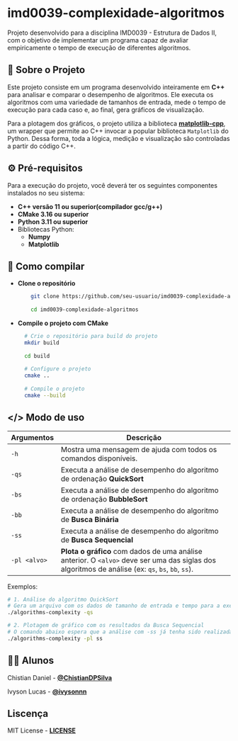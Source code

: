 
# imd0039-complexidade-algoritmos
Projeto desenvolvido para a disciplina IMD0039 - Estrutura de Dados II, com o objetivo de implementar um programa capaz de avaliar empiricamente o tempo de execução de diferentes algoritmos.

## 📖 Sobre o Projeto

Este projeto consiste em um programa desenvolvido inteiramente em **C++** para analisar e comparar o desempenho de algoritmos. Ele executa os algoritmos com uma variedade de tamanhos de entrada, mede o tempo de execução para cada caso e, ao final, gera gráficos de visualização.

Para a plotagem dos gráficos, o projeto utiliza a biblioteca **[matplotlib-cpp](https://github.com/lava/matplotlib-cpp)**, um wrapper que permite ao C++ invocar a popular biblioteca `Matplotlib` do Python. Dessa forma, toda a lógica, medição e visualização são controladas a partir do código C++.


## ⚙️ Pré-requisitos

Para a execução do projeto, você deverá ter os seguintes componentes instalados no seu sistema:
 - **C++ versão 11 ou superior(compilador gcc/g++)** 
 - **CMake 3.16 ou superior**
 - **Python 3.11 ou superior**
 - Bibliotecas Python:
   - **Numpy**
   - **Matplotlib**

## 🚀 Como compilar

 - **Clone o repositório**
    
   ``` Bash 
       git clone https://github.com/seu-usuario/imd0039-complexidade-algoritmos.git 
       
       cd imd0039-complexidade-algoritmos
- **Compile o projeto com CMake**
     ```Bash
       # Crie o repositório para build do projeto
       mkdir build
       
       cd build
       
       # Configure o projeto
       cmake ..
       
       # Compile o projeto
       cmake --build


## </> Modo de uso

|Argumentos|Descrição|
|--|--|
|`-h` |Mostra uma mensagem de ajuda com todos os comandos disponíveis.
|`-qs`|Executa a análise de desempenho do algoritmo de ordenação **QuickSort**
|`-bs`|Executa a análise de desempenho do algoritmo de ordenação **BubbleSort**
|`-bb`|Executa a análise de desempenho do algoritmo de **Busca Binária**
|`-ss`|Executa a análise de desempenho do algoritmo de **Busca Sequencial**
|`-pl <alvo>`| **Plota o gráfico** com dados de uma análise anterior. O `<alvo>` deve ser uma das siglas dos algoritmos de análise (ex: `qs`, `bs`, `bb`, `ss`).

Exemplos: 
```Bash
# 1. Análise do algoritmo QuickSort
# Gera um arquivo com os dados de tamanho de entrada e tempo para a execução do algoritmo
./algorithms-complexity -qs

# 2. Plotagem de gráfico com os resultados da Busca Sequencial
# O comando abaixo espera que a análise com -ss já tenha sido realizada
./algorithms-complexity -pl ss
```

## 👨‍💻 Alunos
Chistian Daniel - **[@ChistianDPSilva](https://github.com/ChistianDPSilva)**

Ivyson Lucas - **[@ivysonnn](https://github.com/ivysonnn)**

## Liscença

MIT License - **[LICENSE](https://github.com/ivysonnn/imd0039-complexidade-algoritmos/blob/main/LICENSE)**
